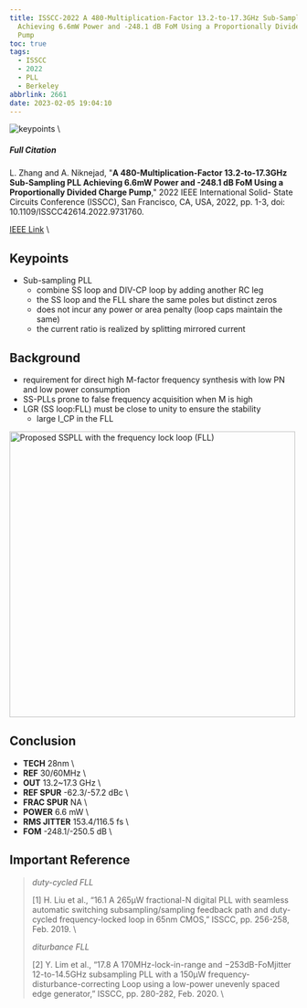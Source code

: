 ```yaml
---
title: ISSCC-2022 A 480-Multiplication-Factor 13.2-to-17.3GHz Sub-Sampling PLL
  Achieving 6.6mW Power and -248.1 dB FoM Using a Proportionally Divided Charge
  Pump
toc: true
tags:
  - ISSCC
  - 2022
  - PLL
  - Berkeley
abbrlink: 2661
date: 2023-02-05 19:04:10
---
```


![keypoints](https://api2.mubu.com/v3/document_image/6ae868ce-aff2-4afd-8ebf-559356f56834-216525.jpg) \

##### Full Citation
L. Zhang and A. Niknejad, "**A 480-Multiplication-Factor 13.2-to-17.3GHz Sub-Sampling PLL Achieving 6.6mW Power and -248.1 dB FoM Using a Proportionally Divided Charge Pump**," 2022 IEEE International Solid- State Circuits Conference (ISSCC), San Francisco, CA, USA, 2022, pp. 1-3, doi: 10.1109/ISSCC42614.2022.9731760.

[IEEE Link](https://ieeexplore.ieee.org/document/9731760) \

## Keypoints

- Sub-sampling PLL
  - combine SS loop and DIV-CP loop by adding another RC leg
  - the SS loop and the FLL share the same poles but distinct zeros
  - does not incur any power or area penalty (loop caps maintain the same)
  - the current ratio is realized by splitting mirrored current

## Background

- requirement for direct high M-factor frequency synthesis with low PN and low power consumption
- SS-PLLs prone to false frequency acquisition when M is high
- LGR (SS loop:FLL) must be close to unity to ensure the stability
  - large I_CP in the FLL

<img src="https://api2.mubu.com/v3/document_image/b2513615-9f37-4510-b521-4abcfb7a4bfd-216525.jpg" width = "500" alt="Proposed SSPLL with the frequency lock loop (FLL)" align=center />

## Conclusion

- **TECH**  28nm \
- **REF**  30/60MHz \
- **OUT**  13.2~17.3 GHz \
- **REF SPUR**  -62.3/-57.2 dBc \
- **FRAC SPUR**  NA \
- **POWER**  6.6 mW \
- **RMS JITTER**  153.4/116.5 fs \
- **FOM**  -248.1/-250.5 dB \

## Important Reference

> *duty-cycled FLL*
> 
> [1] H. Liu et al., “16.1 A 265μW fractional-N digital PLL with seamless automatic switching subsampling/sampling feedback path and duty-cycled frequency-locked loop in 65nm CMOS,” ISSCC, pp. 256-258, Feb. 2019. \
> 
> *diturbance FLL*
> 
> [2] Y. Lim et al., “17.8 A 170MHz-lock-in-range and −253dB-FoMjitter 12-to-14.5GHz subsampling PLL with a 150μW frequency-disturbance-correcting Loop using a low-power unevenly spaced edge generator,” ISSCC, pp. 280-282, Feb. 2020. \
